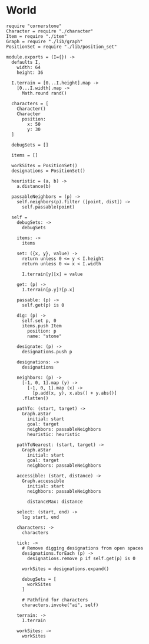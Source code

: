 World
=====

    require "cornerstone"
    Character = require "./character"
    Item = require "./item"
    Graph = require "./lib/graph"
    PositionSet = require "./lib/position_set"

    module.exports = (I={}) ->
      defaults I,
        width: 64
        height: 36

      I.terrain = [0...I.height].map ->
        [0...I.width].map ->
          Math.round rand()

      characters = [
        Character()
        Character
          position:
            x: 50
            y: 30
      ]

      debugSets = []

      items = []

      workSites = PositionSet()
      designations = PositionSet()

      heuristic = (a, b) ->
        a.distance(b)

      passableNeighbors = (p) ->
        self.neighbors(p).filter ([point, dist]) ->
          self.passable(point)

      self =
        debugSets: ->
          debugSets

        items: ->
          items

        set: ({x, y}, value) ->
          return unless 0 <= y < I.height
          return unless 0 <= x < I.width

          I.terrain[y][x] = value

        get: (p) ->
          I.terrain[p.y]?[p.x]

        passable: (p) ->
          self.get(p) is 0

        dig: (p) ->
          self.set p, 0
          items.push Item
            position: p
            name: "stone"

        designate: (p) ->
          designations.push p

        designations: ->
          designations

        neighbors: (p) ->
          [-1, 0, 1].map (y) ->
            [-1, 0, 1].map (x) ->
              [p.add(x, y), x.abs() + y.abs()]
          .flatten()

        pathTo: (start, target) ->
          Graph.aStar
            initial: start
            goal: target
            neighbors: passableNeighbors
            heuristic: heuristic

        pathToNearest: (start, target) ->
          Graph.aStar
            initial: start
            goal: target
            neighbors: passableNeighbors

        accessible: (start, distance) ->
          Graph.accessible
            initial: start
            neighbors: passableNeighbors

            distanceMax: distance

        select: (start, end) ->
          log start, end

        characters: ->
          characters

        tick: ->
          # Remove digging designations from open spaces
          designations.forEach (p) ->
            designations.remove p if self.get(p) is 0

          workSites = designations.expand()

          debugSets = [
            workSites
          ]

          # Pathfind for characters
          characters.invoke("ai", self)

        terrain: ->
          I.terrain

        workSites: ->
          workSites

